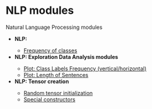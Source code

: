 # NLP modules
Natural Language Processing modules

<ul>
<li><b>NLP:  </b></li>
<ul>
<li><a href="https://github.com/stratosm/NLP_modules/blob/master/NLP%20Modules%20-%20Ratio%20of%20Class%20Labels.ipynb">Frequency of classes</a></li>
</ul>
<li><b>NLP: Exploration Data Analysis modules</b></li>
<ul>
<li><a href="https://github.com/stratosm/PyTorch/blob/master/1.%20Tensors.ipynb">Plot: Class Labels Frequency (vertical/horizontal)</a></li>
<li><a href="https://github.com/stratosm/PyTorch/blob/master/1.%20Tensors.ipynb">Plot: Length of Sentences</a></li>
</ul>
<li><b>NLP: Tensor creation</b></li>
<ul>
<li><a href="https://github.com/stratosm/PyTorch/blob/master/1.%20Tensor%20Creation%20Random%20Initialization.ipynb">Random tensor initialization</a></li>
<li><a href="https://github.com/stratosm/PyTorch/blob/master/Special%20constructors.ipynb">Special constructors</a></li>
</ul>
